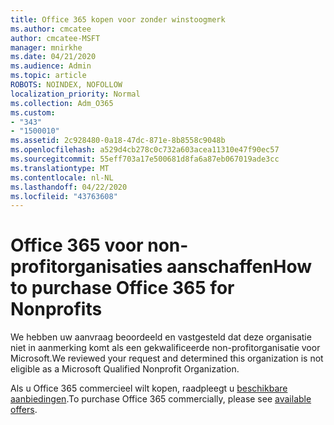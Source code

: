 ```yaml
---
title: Office 365 kopen voor zonder winstoogmerk
ms.author: cmcatee
author: cmcatee-MSFT
manager: mnirkhe
ms.date: 04/21/2020
ms.audience: Admin
ms.topic: article
ROBOTS: NOINDEX, NOFOLLOW
localization_priority: Normal
ms.collection: Adm_O365
ms.custom:
- "343"
- "1500010"
ms.assetid: 2c928480-0a18-47dc-871e-8b8558c9048b
ms.openlocfilehash: a529d4cb278c0c732a603acea11310e47f90ec57
ms.sourcegitcommit: 55eff703a17e500681d8fa6a87eb067019ade3cc
ms.translationtype: MT
ms.contentlocale: nl-NL
ms.lasthandoff: 04/22/2020
ms.locfileid: "43763608"
---
```

# <a name="how-to-purchase-office-365-for-nonprofits"></a><span data-ttu-id="1d356-102">Office 365 voor non-profitorganisaties aanschaffen</span><span class="sxs-lookup"><span data-stu-id="1d356-102">How to purchase Office 365 for Nonprofits</span></span>

<span data-ttu-id="1d356-103">We hebben uw aanvraag beoordeeld en vastgesteld dat deze organisatie niet in aanmerking komt als een gekwalificeerde non-profitorganisatie voor Microsoft.</span><span class="sxs-lookup"><span data-stu-id="1d356-103">We reviewed your request and determined this organization is not eligible as a Microsoft Qualified Nonprofit Organization.</span></span>
  
<span data-ttu-id="1d356-104">Als u Office 365 commercieel wilt kopen, raadpleegt u [beschikbare aanbiedingen](https://portal.office.com/AdminPortal/Home).</span><span class="sxs-lookup"><span data-stu-id="1d356-104">To purchase Office 365 commercially, please see [available offers](https://portal.office.com/AdminPortal/Home).</span></span>